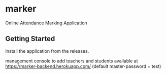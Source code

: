# marker

Online Attendance Marking Application

## Getting Started

Install the application from the releases.

management console to add teachers and students available at
https://marker-backend.herokuapp.com/
(default master-password = test)

